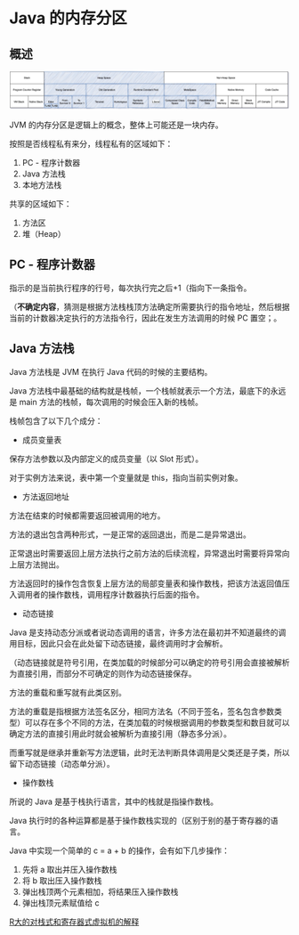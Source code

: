# Java 的内存分区



## 概述

![美团的图](assets/%E5%86%85%E5%AD%98%E5%88%86%E5%8C%BA.jpg)



JVM 的内存分区是逻辑上的概念，整体上可能还是一块内存。

按照是否线程私有来分，线程私有的区域如下：

1. PC - 程序计数器
2. Java 方法栈
3. 本地方法栈

共享的区域如下：

1. 方法区
2. 堆（Heap）



## PC - 程序计数器

指示的是当前执行程序的行号，每次执行完之后+1（指向下一条指令。

（**不确定内容**，猜测是根据方法栈栈顶方法确定所需要执行的指令地址，然后根据当前的计数器决定执行的方法指令行，因此在发生方法调用的时候 PC 置空；。



## Java 方法栈

Java 方法栈是 JVM 在执行 Java 代码的时候的主要结构。

Java 方法栈中最基础的结构就是栈帧，一个栈帧就表示一个方法，最底下的永远是 main 方法的栈帧，每次调用的时候会压入新的栈帧。

栈帧包含了以下几个成分：

- 成员变量表

保存方法参数以及内部定义的成员变量（以 Slot 形式）。

对于实例方法来说，表中第一个变量就是 this，指向当前实例对象。

- 方法返回地址

方法在结束的时候都需要返回被调用的地方。

方法的退出包含两种形式，一是正常的返回退出，而是二是异常退出。

正常退出时需要返回上层方法执行之前方法的后续流程，异常退出时需要将异常向上层方法抛出。

方法返回时的操作包含恢复上层方法的局部变量表和操作数栈，把该方法返回值压入调用者的操作数栈，调用程序计数器执行后面的指令。

- 动态链接 

Java 是支持动态分派或者说动态调用的语言，许多方法在最初并不知道最终的调用目标，因此只会在此处留下动态链接，最终调用时才会解析。

（动态链接就是符号引用，在类加载的时候部分可以确定的符号引用会直接被解析为直接引用，而部分不可确定的则作为动态链接保存。

方法的重载和重写就有此类区别。

方法的重载是指根据方法签名区分，相同方法名（不同于签名，签名包含参数类型）可以存在多个不同的方法，在类加载的时候根据调用的参数类型和数目就可以确定方法的直接引用此时就会被解析为直接引用（静态多分派）。

而重写就是继承并重新写方法逻辑，此时无法判断具体调用是父类还是子类，所以留下动态链接（动态单分派）。

- 操作数栈

所说的 Java 是基于栈执行语言，其中的栈就是指操作数栈。

Java 执行时的各种运算都是基于操作数栈实现的（区别于别的基于寄存器的语言。

Java 中实现一个简单的 c = a + b 的操作，会有如下几步操作：

1. 先将 a 取出并压入操作数栈
2. 将 b 取出压入操作数栈
3. 弹出栈顶两个元素相加，将结果压入操作数栈
4. 弹出栈顶元素赋值给 c

[R大的对栈式和寄存器式虚拟机的解释](https://www.zhihu.com/question/35777031)